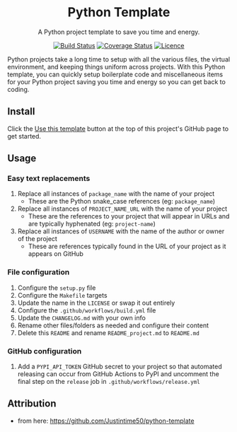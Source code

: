 <div align="center">

# Python Template

A Python project template to save you time and energy.

[![Build Status](https://github.com/AaronSaikovski/pyazurehelper/workflows/build/badge.svg)](https://github.com/AaronSaikovski/pyazurehelper/actions)
[![Coverage Status](https://coveralls.io/repos/github/AaronSaikovski/pyazurehelper/badge.svg?branch=main)](https://coveralls.io/github/AaronSaikovski/pyazurehelper?branch=main)
[![Licence](https://img.shields.io/github/license/AaronSaikovski/pyazurehelper)](LICENSE)


</div>
Python projects take a long time to setup with all the various files, the virtual environment, and keeping things uniform across projects. With this Python template, you can quickly setup boilerplate code and miscellaneous items for your Python project saving you time and energy so you can get back to coding.

## Install

Click the [Use this template](https://github.com/AaronSaikovski/pystarter/generate) button at the top of this project's GitHub page to get started.

## Usage

### Easy text replacements

1. Replace all instances of `package_name` with the name of your project
    * These are the Python snake_case references (eg: `package_name`)
2. Replace all instances of `PROJECT_NAME_URL` with the name of your project
    * These are the references to your project that will appear in URLs and are typically hyphenated (eg: `project-name`)
3. Replace all instances of `USERNAME` with the name of the author or owner of the project
    * These are references typically found in the URL of your project as it appears on GitHub

### File configuration

1. Configure the `setup.py` file
1. Configure the `Makefile` targets
1. Update the name in the `LICENSE` or swap it out entirely
1. Configure the `.github/workflows/build.yml` file
1. Update the `CHANGELOG.md` with your own info
1. Rename other files/folders as needed and configure their content
1. Delete this `README` and rename `README_project.md` to `README.md`

### GitHub configuration

1. Add a `PYPI_API_TOKEN` GitHub secret to your project so that automated releasing can occur from GitHub Actions to PyPI and uncomment the final step on the `release` job in `.github/workflows/release.yml`

## Attribution

* from here: https://github.com/Justintime50/python-template